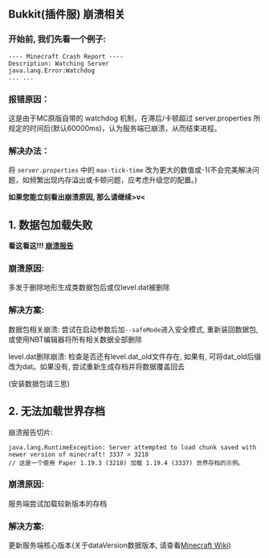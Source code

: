 ## Bukkit(插件服) 崩溃相关

### 开始前, 我们先看一个例子:

```
---- Minecraft Crash Report ----
Description: Watching Server
java.lang.Error:Watchdog
... ...
```

### 报错原因：

这是由于MC原版自带的 watchdog 机制，在滞后/卡顿超过 server.properties 所规定的时间后(默认60000ms)，认为服务端已崩溃，从而结束进程。

### 解决办法：

将 `server.properties` 中的 `max-tick-time` 改为更大的数值或-1(不会完美解决问题，如频繁出现内存溢出或卡顿问题，应考虑升级您的配置。)

**如果您能立刻看出崩溃原因, 那么请继续>v<**

## 1. 数据包加载失败

**看这看这!!! [崩溃报告](https://paste.gg/p/anonymous/cf7d059d9d994103b887e060289ed6d7)**

### 崩溃原因:

多发于删除地形生成类数据包后或仅level.dat被删除

### 解决方案:

数据包相关崩溃: 尝试在启动参数后加`--safeMode`进入安全模式, 重新装回数据包, 或使用NBT编辑器将所有相关数据全部删除

level.dat删除崩溃: 检查是否还有level.dat_old文件存在, 如果有, 可将dat_old后缀改为dat。如果没有, 尝试重新生成存档并将数据覆盖回去

(安装数据包请三思)

## 2. 无法加载世界存档

崩溃报告切片:

```
java.lang.RuntimeException: Server attempted to load chunk saved with newer version of minecraft! 3337 > 3218
// 这是一个使用 Paper 1.19.3 (3218) 加载 1.19.4 (3337) 世界存档的示例。
```

### 崩溃原因:

服务端尝试加载较新版本的存档

### 解决方案:

更新服务端核心版本(关于dataVersion数据版本, 请查看[Minecraft Wiki](https://minecraft.fandom.com/zh/wiki/%E6%95%B0%E6%8D%AE%E7%89%88%E6%9C%AC#%E6%95%B0%E6%8D%AE%E7%89%88%E6%9C%AC%E5%88%97%E8%A1%A8))



